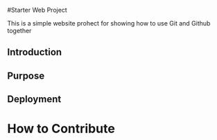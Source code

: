#Starter Web Project

This is a simple website prohect for
showing how to use Git and Github together

## Introduction

## Purpose

## Deployment

# How to Contribute
